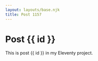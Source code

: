 ```yaml
---
layout: layouts/base.njk
title: Post 1157
---
```


# Post {{ id }}

This is post {{ id }} in my Eleventy project.

